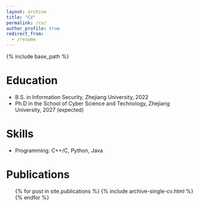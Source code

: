 ```yaml
---
layout: archive
title: "CV"
permalink: /cv/
author_profile: true
redirect_from:
  - /resume
---
```


{% include base_path %}

Education
======
* B.S. in Information Security, Zhejiang University, 2022
* Ph.D in the School of Cyber Science and Technology, Zhejiang University, 2027 (expected)
  
Skills
======
* Programming: C++/C, Python, Java

Publications
======
  <ul>{% for post in site.publications %}
    {% include archive-single-cv.html %}
  {% endfor %}</ul>
  
